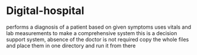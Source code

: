 # Digital-hospital
performs a diagnosis of a patient based on given symptoms
uses vitals and lab measurements to make a comprehensive system
this is a decision support system, absence of the doctor is not required
copy the whole files and place them in one directory and run it from there
